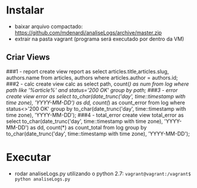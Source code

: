 # Instalar
- baixar arquivo compactado: https://github.com/mdenardi/analiseLogs/archive/master.zip
- extrair na pasta vagrant (programa será executado por dentro da VM)
## Criar Views
###1 - report
create view report as
select articles.title,articles.slug, authors.name 
	from articles, authors
	where articles.author = authors.id;
###2 - calc
create view calc as
select path, count(*) as num 
	from log
	where path like '%article%' and status='200 OK'
	group by path;
###3 - error
create view error as
select to_char(date_trunc('day', time::timestamp with time zone), 'YYYY-MM-DD') as dd, count(*) as count_error
	from log
	where status<>'200 OK'
	group by to_char(date_trunc('day', time::timestamp with time zone), 'YYYY-MM-DD');
###4 - total_error
create view total_error as
select to_char(date_trunc('day', time::timestamp with time zone), 'YYYY-MM-DD') as dd, count(*) as count_total
	from log
	group by to_char(date_trunc('day', time::timestamp with time zone), 'YYYY-MM-DD');

# Executar
- rodar analiseLogs.py utilizando o python 2.7: `vagrant@vagrant:/vagrant$ python analiseLogs.py`
